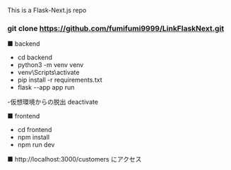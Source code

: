 This is a Flask-Next.js repo

### git clone https://github.com/fumifumi9999/LinkFlaskNext.git

■ backend
- cd backend
- python3 -m venv venv
- venv\Scripts\activate
- pip install -r requirements.txt
- flask --app app run

-仮想環境からの脱出
 deactivate



■ frontend
- cd frontend
- npm install
- npm run dev

■ http://localhost:3000/customers にアクセス